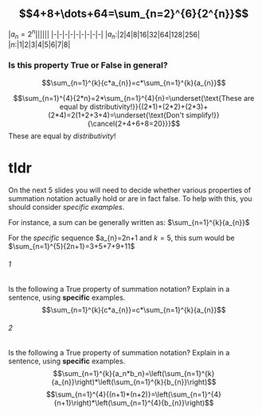 ## $$4+8+\dots+64=\sum_{n=2}^{6}{2^{n}}$$
|$a_n=2^n$||||||
|-|-|-|-|-|-|-|-|-|
|$a_n$:|2|4|8|16|32|64|128|256|
|$n$:|1|2|3|4|5|6|7|8|

### Is this property True or False in general?
$$\sum_{n=1}^{k}{c*a_{n}}=c*\sum_{n=1}^{k}{a_{n}}$$


$$\sum_{n=1}^{4}{2*n}=2*\sum_{n=1}^{4}{n}=\underset{\text{These are equal by distributivity!}}{(2*1)+(2*2)+(2*3)+(2*4)=2(1+2+3+4)=\underset{\text{Don't simplify!}}{\cancel{2+4+6+8=20}}}$$
These are equal by _distributivity_!





# tldr
On the next 5 slides you will need to decide whether various properties of summation notation actually hold or are in fact false. To help with this, you should consider *specific examples*.

For instance, a sum can be generally written as: $\sum_{n=1}^{k}{a_{n}}$

For the *specific* sequence $a_{n}=2n+1 and $k=5$, this sum would be $\sum_{n=1}^{5}{2n+1}=3+5+7+9+11$

###### 1
Is the following a True property of summation notation? Explain in a sentence, using **specific** examples.
$$\sum_{n=1}^{k}{c*a_{n}}=c*\sum_{n=1}^{k}{a_{n}}$$
###### 2
Is the following a True property of summation notation? Explain in a sentence, using **specific** examples.
$$\sum_{n=1}^{k}{a_n*b_n}=\left(\sum_{n=1}^{k}{a_{n}}\right)*\left(\sum_{n=1}^{k}{b_{n}}\right)$$
$$\sum_{n=1}^{4}{(n+1)*(n+2)}=\left(\sum_{n=1}^{4}{n+1}\right)*\left(\sum_{n=1}^{4}{b_{n}}\right)$$
